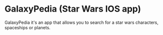 # GalaxyPedia (Star Wars IOS app)
GalaxyPedia it's an app that allows you to search for a star wars characters, spaceships or planets.
